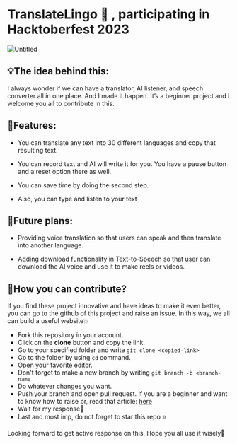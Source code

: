  # TranslateLingo 💜 , participating in Hacktoberfest 2023
![Untitled](https://github.com/snehafarkya/Translate-Lingo/assets/63949465/8d6035aa-d11e-4840-a878-06ae06e42828)

 
## 💡The idea behind this:
I always wonder if we can have a translator, AI listener, and speech converter all in one place. And I made it happen. It’s a beginner project and I welcome you all to contribute in this.

## 🌱Features:
- You can translate any text into 30 different languages and copy that resulting text.

- You can record text and AI will write it for you. You have a pause button and a reset option there as well.

- You can save time by doing the second step.

- Also, you can type and listen to your text

## 📑Future plans:
- Providing voice translation so that users can speak and then translate into another language.

- Adding download functionality in Text-to-Speech so that user can download the AI voice and use it to make reels or videos.

## 📩How you can contribute?
If you find these project innovative and have ideas to make it even better, you can go to the github of this project and raise an issue. In this way, we all can build a useful website💥

- Fork this repository in your account.
- Click on the **clone** button and copy the link.
- Go to your specified folder and write `git clone <copied-link>`
- Go to the folder by using `cd` command.
- Open your favorite editor.
- Don't forget to make a new branch by writing `git branch -b <branch-name`
- Do whatever changes you want.
- Push your branch and open pull request. If you are a beginner and want to know how to raise pr, read that article: [here](https://snehafarkya.hashnode.dev/initiating-pull-requests-on-github-hacktoberfest-2023-edition)
- Wait for my response🥰
- Last and most imp, do not forget to star this repo ⭐

Looking forward to get active response on this. Hope you all use it wisely💜

